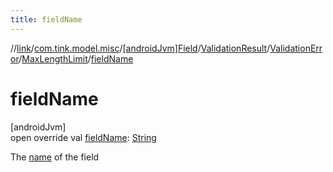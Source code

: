 ```yaml
---
title: fieldName
---
```

//[link](../../../../../../index.html)/[com.tink.model.misc](../../../../index.html)/[[androidJvm]Field](../../../index.html)/[ValidationResult](../../index.html)/[ValidationError](../index.html)/[MaxLengthLimit](index.html)/[fieldName](field-name.html)



# fieldName



[androidJvm]\
open override val [fieldName](field-name.html): [String](https://kotlinlang.org/api/latest/jvm/stdlib/kotlin/-string/index.html)



The [name](../../../name.html) of the field





